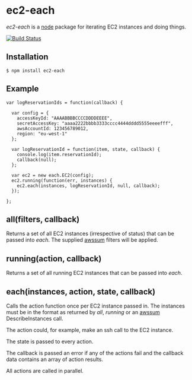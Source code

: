 # ec2-each
_ec2-each_ is a [node](http://nodejs.org) package for iterating EC2 instances and doing things.

[![Build Status](https://secure.travis-ci.org/B2MSolutions/node-ec2-each.png)](http://travis-ci.org/b2msolutions/node-ec2-each)

## Installation
    $ npm install ec2-each
  
## Example

    var logReservationIds = function(callback) {
    
      var config = {
        accessKeyId: "AAAABBBBCCCCDDDDEEEE",
        secretAccessKey: "aaaa2222bbbb3333cccc4444dddd5555eeeefff",
        awsAccountId: 123456789012,
        region: "eu-west-1"
      };
            
      var logReservationId = function(item, state, callback) {
        console.log(item.reservationId);
        callback(null);
      };
      
      var ec2 = new each.EC2(config);
      ec2.running(function(err, instances) {
        ec2.each(instances, logReservationId, null, callback);
      });
      
    };
    
## all(filters, callback)

Returns a set of all EC2 instances (irrespective of status) that can be passed into _each_. 
The supplied [awssum](https://github.com/appsattic/node-awssum) filters will be applied.

## running(action, callback)

Returns a set of all running EC2 instances that can be passed into _each_.

## each(instances, action, state, callback)

Calls the action function once per EC2 instance passed in.
The instances must be in the format as returned by _all_, _running_ or an [awssum](https://github.com/appsattic/node-awssum) DescribeInstances call.

The action could, for example, make an ssh call to the EC2 instance.

The state is passed to every action.

The callback is passed an error if any of the actions fail and the callback data contains an array of action results.

All actions are called in parallel.
